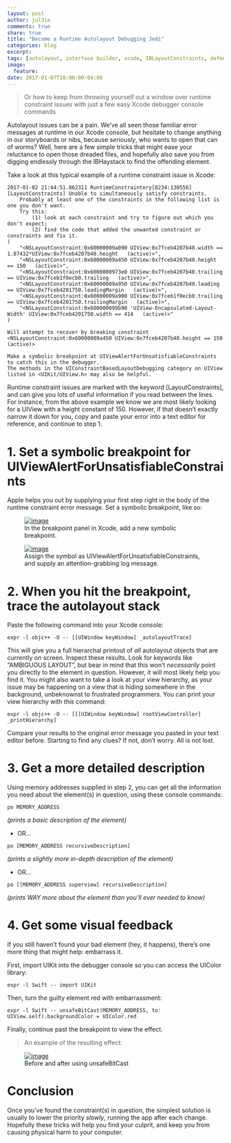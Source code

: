 ```yaml
---
layout: post
author: jul3ia
comments: true
share: true
title: "Become a Runtime Autolayout Debugging Jedi"
categories: blog
excerpt:
tags: [autolayout, interface builder, xcode, IBLayoutConstraints, defenestration, objective-c, swift]
image:
  feature:
date: 2017-01-07T18:00:00-04:00
---
```

> Or how to keep from throwing yourself out a window over runtime constraint issues with just a few easy Xcode debugger console commands

Autolayout issues can be a pain. We’ve all seen those familiar error messages at runtime in our Xcode console, but hesitate to change anything in our storyboards or nibs, because _seriously_, who wants to open that can of worms? Well, here are a few simple tricks that might ease your reluctance to open those dreaded files, and hopefully also save you from digging endlessly through the IBHaystack to find the offending element.

Take a look at this typical example of a runtime constraint issue in Xcode:

```
2017-01-02 21:44:51.862311 RuntimeConstraintery[8234:130556] [LayoutConstraints] Unable to simultaneously satisfy constraints.
	Probably at least one of the constraints in the following list is one you don't want.
	Try this:
		(1) look at each constraint and try to figure out which you don't expect;
		(2) find the code that added the unwanted constraint or constraints and fix it.
(
    "<NSLayoutConstraint:0x60000009a090 UIView:0x7fceb4207b40.width == 1.87432*UIView:0x7fceb4207b40.height   (active)>",
    "<NSLayoutConstraint:0x60000009a450 UIView:0x7fceb4207b40.height == 150   (active)>",
    "<NSLayoutConstraint:0x6000000973e0 UIView:0x7fceb4207b40.trailing == UIView:0x7fceb1f0ecb0.trailing   (active)>",
    "<NSLayoutConstraint:0x60000009a950 UIView:0x7fceb4207b40.leading == UIView:0x7fceb4201750.leadingMargin   (active)>",
    "<NSLayoutConstraint:0x60000009a900 UIView:0x7fceb1f0ecb0.trailing == UIView:0x7fceb4201750.trailingMargin   (active)>",
    "<NSLayoutConstraint:0x600000099b90 'UIView-Encapsulated-Layout-Width' UIView:0x7fceb4201750.width == 414   (active)>"
)

Will attempt to recover by breaking constraint
<NSLayoutConstraint:0x60000009a450 UIView:0x7fceb4207b40.height == 150   (active)>

Make a symbolic breakpoint at UIViewAlertForUnsatisfiableConstraints to catch this in the debugger.
The methods in the UIConstraintBasedLayoutDebugging category on UIView listed in <UIKit/UIView.h> may also be helpful.
```

Runtime constraint issues are marked with the keyword [LayoutConstraints], and can give you lots of useful information if you read between the lines. For instance, from the above example we know we are most likely looking for a UIView with a height constant of 150. However, if that doesn’t exactly narrow it down for you, copy and paste your error into a text editor for reference, and continue to step 1.

# 1. Set a symbolic breakpoint for UIViewAlertForUnsatisfiableConstraints

Apple helps you out by supplying your first step right in the body of the runtime constraint error message. Set a symbolic breakpoint, like so:

<figure>
	<a href="https://www.flickr.com/photos/146724089@N04/32137434536/in/dateposted-public/"><img src="https://c1.staticflickr.com/1/637/32137434536_cb689f85e8_b.jpg" alt="image"></a>
	<figcaption>In the breakpoint panel in Xcode, add a new symbolic breakpoint.</figcaption>
</figure>

<figure>
	<a href="https://www.flickr.com/photos/146724089@N04/32137434396/in/dateposted-public/"><img src="https://c5.staticflickr.com/1/631/32137434396_02e8bb8529_b.jpg" alt="image"></a>
	<figcaption>Assign the symbol as UIViewAlertForUnsatisfiableConstraints, and supply an attention-grabbing log message.</figcaption>
</figure>

# 2.	When you hit the breakpoint, trace the autolayout stack

Paste the following command into your Xcode console:

`expr -l objc++ -O -- [[UIWindow keyWindow] _autolayoutTrace]`

This will give you a full hierarchal printout of _all_ autolayout objects that are currently on screen. Inspect these results. Look for keywords like “AMBIGUOUS LAYOUT”, but bear in mind that this won’t _necessarily_ point you directly to the element in question. However, it will most likely help you find it. You might also want to take a look at your view hierarchy, as your issue may be happening on a view that is hiding somewhere in the background, unbeknownst to frustrated programmers. You can print your view hierarchy with _this_ command:

`expr -l objc++ -O -- [[[UIWindow keyWindow] rootViewController] _printHierarchy]`

Compare your results to the original error message you pasted in your text editor before. Starting to find any clues? If not, don’t worry. All is not lost.

# 3.	Get a more detailed description

Using memory addresses supplied in step 2, you can get all the information you need about the element(s) in question, using these console commands:

`po MEMORY_ADDRESS`

_(prints a basic description of the element)_

 - OR...

`po [MEMORY_ADDRESS recursiveDescription]`

_(prints a slightly more in-depth description of the element)_

 - OR...

`po [[MEMORY_ADDRESS superview] recursiveDescription]`

_(prints WAY more about the element than you’ll ever needed to know)_

# 4.	Get some visual feedback

If you still haven’t found your bad element (hey, it happens), there’s one more thing that might help: embarrass it.

First, import UIKit into the debugger console so you can access the UIColor library:

`expr -l Swift -- import UIKit`

Then, turn the guilty element red with embarrassment:

`expr -l Swift -- unsafeBitCast(MEMORY_ADDRESS, to: UIView.self).backgroundColor = UIColor.red`

Finally, continue past the breakpoint to view the effect.

> An example of the resulting effect:

<figure>
	<a href="https://www.flickr.com/photos/146724089@N04/32138391696/in/dateposted-public/"><img src="https://c1.staticflickr.com/1/472/32138391696_f4a7c40063_b.jpg" alt="image"></a>
	<figcaption>Before and after using unsafeBitCast</figcaption>
</figure>

# Conclusion

Once you’ve found the constraint(s) in question, the simplest solution is usually to lower the priority _slowly_, running the app after each change. Hopefully these tricks will help you find your culprit, and keep you from causing physical harm to your computer.
